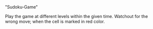"Sudoku-Game" 

Play the game at different levels within the given time. Watchout for the wrong move; when the cell is marked in red color.

